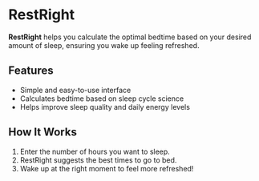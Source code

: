 # RestRight  

**RestRight** helps you calculate the optimal bedtime based on your desired amount of sleep, ensuring you wake up feeling refreshed.  

## Features  
-  Simple and easy-to-use interface  
-  Calculates bedtime based on sleep cycle science  
-  Helps improve sleep quality and daily energy levels  

## How It Works  
1. Enter the number of hours you want to sleep.  
2. RestRight suggests the best times to go to bed.  
3. Wake up at the right moment to feel more refreshed!  
